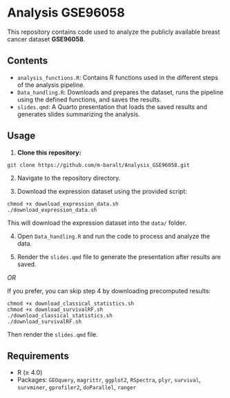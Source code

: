 # Analysis GSE96058

This repository contains code used to analyze the publicly available breast cancer dataset **GSE96058**.

## Contents

- `analysis_functions.R`: Contains R functions used in the different steps of the analysis pipeline.
- `Data_handling.R`: Downloads and prepares the dataset, runs the pipeline using the defined functions, and saves the results.
- `slides.qmd`: A Quarto presentation that loads the saved results and generates slides summarizing the analysis.

## Usage

1. **Clone this repository:**

```
git clone https://github.com/m-baralt/Analysis_GSE96058.git
```

2. Navigate to the repository directory.

3. Download the expression dataset using the provided script:

```
chmod +x download_expression_data.sh
./download_expression_data.sh
```

This will download the expression dataset into the `data/` folder.

4. Open `Data_handling.R` and run the code to process and analyze the data.

5. Render the `slides.qmd` file to generate the presentation after results are saved.

*OR*

If you prefer, you can skip step 4 by downloading precomputed results:

```
chmod +x download_classical_statistics.sh
chmod +x download_survivalRF.sh
./download_classical_statistics.sh
./download_survivalRF.sh
```

Then render the `slides.qmd` file.

## Requirements
- R (≥ 4.0)
- Packages: `GEOquery`, `magrittr`, `ggplot2`, `RSpectra`, `plyr`, `survival`, `survminer`, `gprofiler2`, `doParallel`, `ranger`
